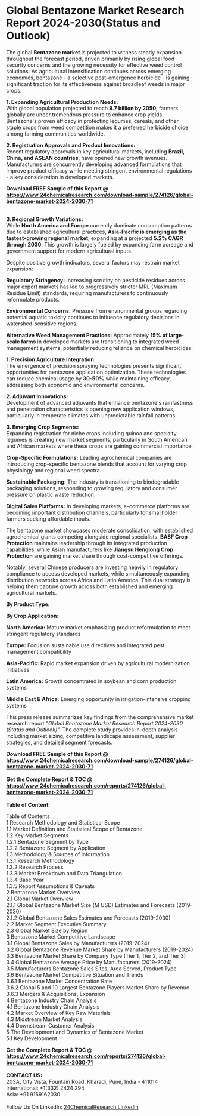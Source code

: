 <h1>Global Bentazone Market Research Report 2024-2030(Status and Outlook)</h1><p>The global <strong>Bentazone market</strong> is projected to witness steady expansion throughout the forecast period, driven primarily by rising global food security concerns and the growing necessity for effective weed control solutions. As agricultural intensification continues across emerging economies, bentazone - a selective post-emergence herbicide - is gaining significant traction for its effectiveness against broadleaf weeds in major crops.</p><p><strong>1. Expanding Agricultural Production Needs:</strong><br>
With global population projected to reach <strong>9.7 billion by 2050</strong>, farmers globally are under tremendous pressure to enhance crop yields. Bentazone's proven efficacy in protecting legumes, cereals, and other staple crops from weed competition makes it a preferred herbicide choice among farming communities worldwide.</p><p><strong>2. Registration Approvals and Product Innovations:</strong><br>
Recent regulatory approvals in key agricultural markets, including <strong>Brazil, China, and ASEAN countries</strong>, have opened new growth avenues. Manufacturers are concurrently developing advanced formulations that improve product efficacy while meeting stringent environmental regulations - a key consideration in developed markets.</p><div><b>Download FREE Sample of this Report @ 
            <a href="https://www.24chemicalresearch.com/download-sample/274126/global-bentazone-market-2024-2030-71">
            https://www.24chemicalresearch.com/download-sample/274126/global-bentazone-market-2024-2030-71</a></b></div><br><p><strong>3. Regional Growth Variations:</strong><br>
While <strong>North America and Europe</strong> currently dominate consumption patterns due to established agricultural practices, <strong>Asia-Pacific is emerging as the fastest-growing regional market</strong>, expanding at a projected <strong>5.2% CAGR through 2030</strong>. This growth is largely fueled by expanding farm acreage and government support for modern agricultural inputs.</p><p>Despite positive growth indicators, several factors may restrain market expansion:</p><p><strong>Regulatory Stringency:</strong> Increasing scrutiny on pesticide residues across major export markets has led to progressively stricter MRL (Maximum Residue Limit) standards, requiring manufacturers to continuously reformulate products.</p><p><strong>Environmental Concerns:</strong> Pressure from environmental groups regarding potential aquatic toxicity continues to influence regulatory decisions in watershed-sensitive regions.</p><p><strong>Alternative Weed Management Practices:</strong> Approximately <strong>15% of large-scale farms</strong> in developed markets are transitioning to integrated weed management systems, potentially reducing reliance on chemical herbicides.</p><p><strong>1. Precision Agriculture Integration:</strong><br>
The emergence of precision spraying technologies presents significant opportunities for bentazone application optimization. These technologies can reduce chemical usage by <strong>30-50%</strong> while maintaining efficacy, addressing both economic and environmental concerns.</p><p><strong>2. Adjuvant Innovations:</strong><br>
Development of advanced adjuvants that enhance bentazone's rainfastness and penetration characteristics is opening new application windows, particularly in temperate climates with unpredictable rainfall patterns.</p><p><strong>3. Emerging Crop Segments:</strong><br>
Expanding registration for niche crops including quinoa and specialty legumes is creating new market segments, particularly in South American and African markets where these crops are gaining commercial importance.</p><p><strong>Crop-Specific Formulations:</strong> Leading agrochemical companies are introducing crop-specific bentazone blends that account for varying crop physiology and regional weed spectra.</p><p><strong>Sustainable Packaging:</strong> The industry is transitioning to biodegradable packaging solutions, responding to growing regulatory and consumer pressure on plastic waste reduction.</p><p><strong>Digital Sales Platforms:</strong> In developing markets, e-commerce platforms are becoming important distribution channels, particularly for smallholder farmers seeking affordable inputs.</p><p>The bentazone market showcases moderate consolidation, with established agrochemical giants competing alongside regional specialists. <strong>BASF Crop Protection</strong> maintains leadership through its integrated production capabilities, while Asian manufacturers like <strong>Jiangsu Henglong Crop Protection</strong> are gaining market share through cost-competitive offerings.</p><p>Notably, several Chinese producers are investing heavily in regulatory compliance to access developed markets, while simultaneously expanding distribution networks across Africa and Latin America. This dual strategy is helping them capture growth across both established and emerging agricultural markets.</p><p><strong>By Product Type:</strong></p><p><strong>By Crop Application:</strong></p><p><strong>North America:</strong> Mature market emphasizing product reformulation to meet stringent regulatory standards</p><p><strong>Europe:</strong> Focus on sustainable use directives and integrated pest management compatibility</p><p><strong>Asia-Pacific:</strong> Rapid market expansion driven by agricultural modernization initiatives</p><p><strong>Latin America:</strong> Growth concentrated in soybean and corn production systems</p><p><strong>Middle East &amp; Africa:</strong> Emerging opportunity in irrigation-intensive cropping systems</p><p>This press release summarizes key findings from the comprehensive market research report <em>"Global Bentazone Market Research Report 2024-2030 (Status and Outlook)".</em> The complete study provides in-depth analysis including market sizing, competitive landscape assessment, supplier strategies, and detailed segment forecasts.</p><div><b>Download FREE Sample of this Report @ 
            <a href="https://www.24chemicalresearch.com/download-sample/274126/global-bentazone-market-2024-2030-71">
            https://www.24chemicalresearch.com/download-sample/274126/global-bentazone-market-2024-2030-71</a></b></div><br><div><b>Get the Complete Report & TOC @ 
            <a href="https://www.24chemicalresearch.com/reports/274126/global-bentazone-market-2024-2030-71">
            https://www.24chemicalresearch.com/reports/274126/global-bentazone-market-2024-2030-71</a></b></div><br>
            <b>Table of Content:</b><p>Table of Contents<br />
1 Research Methodology and Statistical Scope<br />
1.1 Market Definition and Statistical Scope of Bentazone<br />
1.2 Key Market Segments<br />
1.2.1 Bentazone Segment by Type<br />
1.2.2 Bentazone Segment by Application<br />
1.3 Methodology & Sources of Information<br />
1.3.1 Research Methodology<br />
1.3.2 Research Process<br />
1.3.3 Market Breakdown and Data Triangulation<br />
1.3.4 Base Year<br />
1.3.5 Report Assumptions & Caveats<br />
2 Bentazone Market Overview<br />
2.1 Global Market Overview<br />
2.1.1 Global Bentazone Market Size (M USD) Estimates and Forecasts (2019-2030)<br />
2.1.2 Global Bentazone Sales Estimates and Forecasts (2019-2030)<br />
2.2 Market Segment Executive Summary<br />
2.3 Global Market Size by Region<br />
3 Bentazone Market Competitive Landscape<br />
3.1 Global Bentazone Sales by Manufacturers (2019-2024)<br />
3.2 Global Bentazone Revenue Market Share by Manufacturers (2019-2024)<br />
3.3 Bentazone Market Share by Company Type (Tier 1, Tier 2, and Tier 3)<br />
3.4 Global Bentazone Average Price by Manufacturers (2019-2024)<br />
3.5 Manufacturers Bentazone Sales Sites, Area Served, Product Type<br />
3.6 Bentazone Market Competitive Situation and Trends<br />
3.6.1 Bentazone Market Concentration Rate<br />
3.6.2 Global 5 and 10 Largest Bentazone Players Market Share by Revenue<br />
3.6.3 Mergers & Acquisitions, Expansion<br />
4 Bentazone Industry Chain Analysis<br />
4.1 Bentazone Industry Chain Analysis<br />
4.2 Market Overview of Key Raw Materials<br />
4.3 Midstream Market Analysis<br />
4.4 Downstream Customer Analysis<br />
5 The Development and Dynamics of Bentazone Market <br />
5.1 Key Development</p><div><b>Get the Complete Report & TOC @ 
            <a href="https://www.24chemicalresearch.com/reports/274126/global-bentazone-market-2024-2030-71">
            https://www.24chemicalresearch.com/reports/274126/global-bentazone-market-2024-2030-71</a></b></div><br><b>CONTACT US:</b><br>
            203A, City Vista, Fountain Road, Kharadi, Pune, India - 411014<br>
            International: +1(332) 2424 294<br>
            Asia: +91 9169162030 <br><br>
            Follow Us On LinkedIn: <a href="https://www.linkedin.com/company/24chemicalresearch/">24ChemicalResearch LinkedIn</a>
